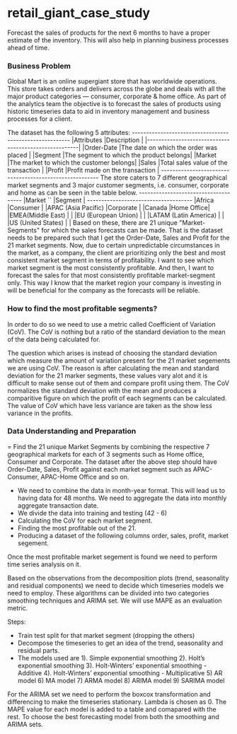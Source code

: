 # retail_giant_case_study
Forecast the sales of products for the next 6 months to have a proper estimate of the inventory. This will also help in planning business processes ahead of time. 

### Business Problem 
Global Mart is an online supergiant store that has worldwide operations. This store takes orders and delivers across the globe and deals with all the major product categories — consumer, corporate & home office. As part of the analytics team the objective is to forecast the sales of products using historic timeseries data to aid in inventory management and business processes for a client. 

 The dataset has the following 5 attributes:
                                                                --------------------------------------------------------
                                                                |Attributes	  |Description                             |
                                                                |------------------------------------------------------|
                                                                |Order-Date	  |The date on which the order was placed  |
                                                                |Segment	     |The segment to which the product belongs|
                                                                |Market	      |The market to which the customer belongs|
                                                                |Sales	       |Total sales value of the transaction    |
                                                                |Profit	      |Profit made on the transaction          |
                                                                --------------------------------------------------------
The store caters to 7 different geographical market segments and 3 major customer segments, i.e. consumer, corporate and home as can be seen in the table below.
                                                                -------------------------------------
                                                                |Market	        ``      |Segment    |
                                                                -------------------------------------
                                                                |Africa	                |Consumer   | 
                                                                |APAC (Asia Pacific)	   |Corporate  | 
                                                                |Canada	                |Home Office|
                                                                |EMEA(Middle East)	     |           |
                                                                |EU (European Union)	   |           |
                                                                |LATAM (Latin America)	 |           |
                                                                |US (United States)	    |           |
Based on these, there are 21 unique "Market-Segments" for which the sales forecasts can be made. That is the dataset needs to be prepared such that I get the Order-Date, Sales and Profit for the 21 market segments.
Now, due to certain unpredictable circumstances in the market, as a company, the client are prioritizing only the best and most consistent market segment in terms of profitability.
I want to see which market segment is the most consistently profitable. And then, I want to forecast the sales for that most consistently profitable market-segment only. This way I know that the market region your company is investing in will be beneficial for the company as the forecasts will be reliable.

### How to find the most profitable segments?
In order to do so we need to use a metric called Coefficient of Variation (CoV). The CoV is nothing but a ratio of the standard deviation to the mean of the data being calculated for.

The question which arises is instead of choosing the standard deviation which measure the amount of variation present for the 21 market segements we are using CoV. 
The reason is after calculating the mean and standard deviation for the 21 marker segments, these values vary alot and it is difficult to make sense out of them and compare profit using them. 
The CoV normalizes the standard deviation with the mean and produces a comparitive figure on which the profit of each segments can be calculated. The value of CoV which have less variance are taken as the show less variance in the profits. 

### Data Understanding and Preparation
= Find the 21 unique Market Segments by combining the respective 7 geographical markets for each of 3 segments such as Home office, Consumer and Corporate. The dataset after the above step should have Order-Date, Sales, Profit against each market segment such as APAC-Consumer, APAC-Home Office and so on.
- We need to combine the data in month-year format. This will lead us to having data for 48 months. We need to aggregate the data into monthly aggregate transaction date.
- We divide the data into training and testing (42 - 6)
- Calculating the CoV for each market segment.
- Finding the most profitable out of the 21.
- Producing a dataset of the following columns order, sales, profit, market segement. 

Once the most profitable market segement is found we need to perform time series analysis on it. 
 
Based on the observations from the decomposition plots (trend, seasonality and residual components) we need to decide which timeseries models we need to employ.
These algorithms can be divided into two categories smoothing techniques and ARIMA set. We will use MAPE as an evaluation metric.

Steps:
- Train test split for that market segment (dropping the others)
- Decompose the timeseries to get an idea of the trend, seasonality and residual parts.
- The models used are 
    1).  Simple exponential smoothing
    2).  Holt’s exponential smoothing
    3).  Holt-Winters’ exponential smoothing - Additive
    4).  Holt-Winters’ exponential smoothing - Multiplicative
    5)   AR model
    6)   MA model
    7)   ARMA model
    8)   ARIMA model 
    9)   SARIMA model

For the ARIMA set we need to perform the boxcox transformation and differencing to make the timeseries stationary. Lambda is chosen as 0.
The MAPE value for each model is added to a table and comapared with the rest. To choose the best forecasting model from both the smoothing and ARIMA sets.
